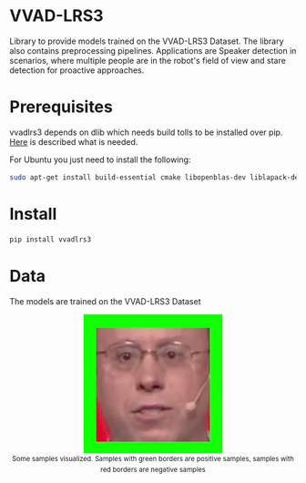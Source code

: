 # VVAD-LRS3
Library to provide models trained on the VVAD-LRS3 Dataset. The library also contains preprocessing pipelines.
Applications are Speaker detection in scenarios, where multiple people are in the robot's field of view 
and stare detection for proactive approaches. 

<!-- Add link to the Paper when published -->

# Prerequisites
vvadlrs3 depends on dlib which needs build tolls to be installed over pip.
[Here](https://www.pyimagesearch.com/2018/01/22/install-dlib-easy-complete-guide/) is described what is needed.

For Ubuntu you just need to install the following:

```bash
sudo apt-get install build-essential cmake libopenblas-dev liblapack-dev libx11-dev libgtk-3-dev
```

# Install
```bash
pip install vvadlrs3
```

# Data
The models are trained on the VVAD-LRS3 Dataset

<p align="center">
    <img src="sampleVisualization.gif">
    <br>
    <sup>Some samples visualized. Samples with green borders are positive samples, samples with red borders are negative samples</sup>
</p>


